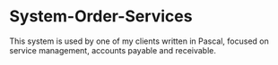 # System-Order-Services
This system is used by one of my clients written in Pascal, focused on service management, accounts payable and receivable.
